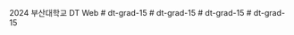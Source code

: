 2024 부산대학교 DT Web
#   d t - g r a d - 1 5  
 #   d t - g r a d - 1 5  
 #   d t - g r a d - 1 5  
 #   d t - g r a d - 1 5  
 